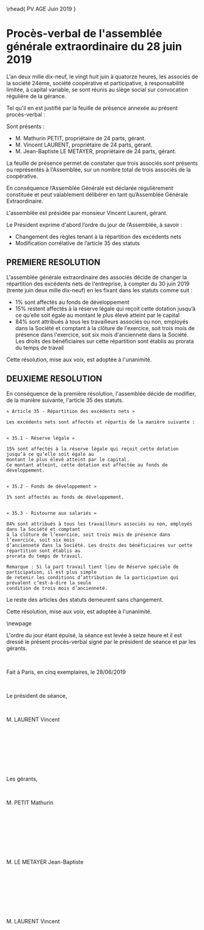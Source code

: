 \rhead{ PV AGE Juin 2019 }

# Procès-verbal de l'assemblée générale extraordinaire du 28 juin 2019

L'an deux mille dix-neuf, le vingt huit juin à quatorze heures, les associés de la société 24ème, société coopérative et participative, à responsabilité limitée, à capital variable, se sont réunis au siège social sur convocation régulière de la gérance.

Tel qu'il en est justifié par la feuille de présence annexée au présent procès-verbal :

Sont présents :

- M. Mathurin PETIT, propriétaire de 24 parts, gérant.
- M. Vincent LAURENT, propriétaire de 24 parts, gérant.
- M. Jean-Baptiste LE METAYER, propriétaire de 24 parts, gérant.

La feuille de présence permet de constater que trois associés sont présents ou représentés à l'Assemblée, sur un nombre total de trois associés de la coopérative.

En conséquence l’Assemblée Générale est déclarée régulièrement constituée et peut valablement délibérer en tant qu’Assemblée Générale Extraordinaire.

L'assemblée est présidée par monsieur Vincent Laurent, gérant.

Le Président exprime d'abord l’ordre du jour de l’Assemblée, à savoir :

-   Changement des règles tenant à la répartition des excédents nets
-   Modification corrélative de l’article 35 des statuts

## PREMIERE RESOLUTION

L'assemblée générale extraordinaire des associés décide de changer la répartition des excédents nets de l'entreprise, à
compter du 30 juin 2019 (trente juin deux mille dix-neuf) en les fixant dans les statuts comme suit :

- 1% sont affectés au fonds de développement
- 15% restent affectés à la réserve légale qui reçoit cette dotation jusqu’à ce qu’elle soit égale au montant le plus élevé
atteint par le capital
- 84% sont attribués à tous les travailleurs associés ou non, employés dans la Société et comptant à la clôture de l'exercice, soit trois mois de présence dans l'exercice, soit six mois d'ancienneté dans la Société. Les droits des bénéficiaires sur cette répartition sont établis au prorata du temps de travail

Cette résolution, mise aux voix, est adoptée à l'unanimité.

## DEUXIEME RESOLUTION

En conséquence de la première résolution, l'assemblée décide de
modifier, de la manière suivante, l'article 35 des statuts.


    « Article 35 - Répartition des excédents nets »

    Les excédents nets sont affectés et répartis de la manière suivante :


    « 35.1 - Réserve légale »

    15% sont affectés à la réserve légale qui reçoit cette dotation jusqu’à ce qu’elle soit égale au
    montant le plus élevé atteint par le capital.
    Ce montant atteint, cette dotation est affectée au fonds de développement.


    « 35.2 - Fonds de développement »

    1% sont affectés au fonds de développement.


    « 35.3 - Ristourne aux salariés »

    84% sont attribués à tous les travailleurs associés ou non, employés dans la Société et comptant
    à la clôture de l’exercice, soit trois mois de présence dans l’exercice, soit six mois
    d’ancienneté dans la Société. Les droits des bénéficiaires sur cette répartition sont établis au
    prorata du temps de travail.  

    Remarque : Si la part travail tient lieu de Réserve spéciale de participation, il est plus simple
    de retenir les conditions d’attribution de la participation qui prévalent c’est-à-dire la seule 
    condition de trois mois d’ancienneté.



Le reste des articles des statuts demeurent sans changement.

Cette résolution, mise aux voix, est adoptée à l'unanimité.

\newpage

L'ordre du jour étant épuisé, la séance est levée à seize heure et
il est dressé le présent procès-verbal signé par le président de séance
et par les gérants.

&nbsp;

Fait à Paris, en cinq exemplaires, le 28/06/2019

&nbsp;

Le président de séance,

&nbsp;

M. LAURENT Vincent

&nbsp;

&nbsp;

&nbsp;

&nbsp;

Les gérants,

&nbsp;

M. PETIT Mathurin

&nbsp;

&nbsp;

&nbsp;

&nbsp;

M. LE METAYER Jean-Baptiste

&nbsp;

&nbsp;

&nbsp;

&nbsp;

M. LAURENT Vincent

&nbsp;

&nbsp;

&nbsp;

&nbsp;
